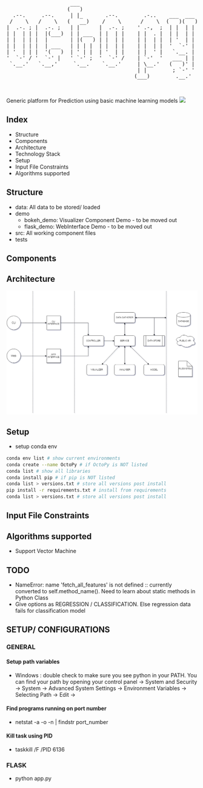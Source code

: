 <pre>


                    ___                                      
                   (   )                                     
  .--.     .--.     | |_       .--.        .-..    ___  ___  
 /    \   /    \   (   __)    /    \      /    \  (   )(   ) 
|  .-. ; |  .-. ;   | |      |  .-. ;    ' .-,  ;  | |  | |  
| |  | | |  |(___)  | | ___  | |  | |    | |  . |  | |  | |  
| |  | | |  |       | |(   ) | |  | |    | |  | |  | '  | |  
| |  | | |  | ___   | | | |  | |  | |    | |  | |  '  `-' |  
| '  | | |  '(   )  | ' | |  | '  | |    | |  ' |   `.__. |  
'  `-' / '  `-' |   ' `-' ;  '  `-' /    | `-'  '   ___ | |  
 `.__.'   `.__,'     `.__.    `.__.'     | \__.'   (   )' |  
                                         | |        ; `-' '  
                                        (___)        .__.'   


</pre>

Generic platform for Prediction using basic machine learning models
![](https://api.travis-ci.org/ZNClub-PA-ML-AI/OctoPy-Predictor.svg?branch=master)


## Index

- Structure
- Components
- Architecture
- Technology Stack
- Setup
- Input File Constraints
- Algorithms supported

## Structure


- data: All data to be stored/ loaded
- demo
    - bokeh_demo: Visualizer Component Demo - to be moved out
    - flask_demo: WebInterface Demo - to be moved out
- src: All working component files
- tests

## Components

## Architecture
![Proposed Architecture][logo]


## Setup

- setup conda env

```bash
conda env list # show current environments
conda create --name OctoPy # if OctoPy is NOT listed
conda list # show all libraries
conda install pip # if pip is NOT listed
conda list > versions.txt # store all versions post install
pip install -r requirements.txt # install from requirements
conda list > versions.txt # store all versions post install

```

## Input File Constraints

## Algorithms supported
- Support Vector Machine

## TODO
- NameError: name 'fetch_all_features' is not defined :: currently converted to self.method_name(). Need to learn about static methods in Python Class	
- Give options as REGRESSION / CLASSIFICATION. Else regression data fails for classification model

[logo]: https://raw.githubusercontent.com/ZNClub-PA-ML-AI/OctoPy-Predictor/master/Octo-Py.png

## SETUP/ CONFIGURATIONS

### GENERAL
#### Setup path variables
- Windows : double check to make sure you see python in your PATH. You can find your path by opening your control panel -> System and Security -> System -> Advanced System Settings -> Environment Variables -> Selecting Path -> Edit ->


#### Find programs running on port number
- netstat -a -o -n | findstr port_number

#### Kill task using PID
- taskkill /F /PID 6136

### FLASK
- python app.py


